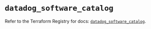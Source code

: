 # `datadog_software_catalog`

Refer to the Terraform Registry for docs: [`datadog_software_catalog`](https://registry.terraform.io/providers/datadog/datadog/3.67.0/docs/resources/software_catalog).
